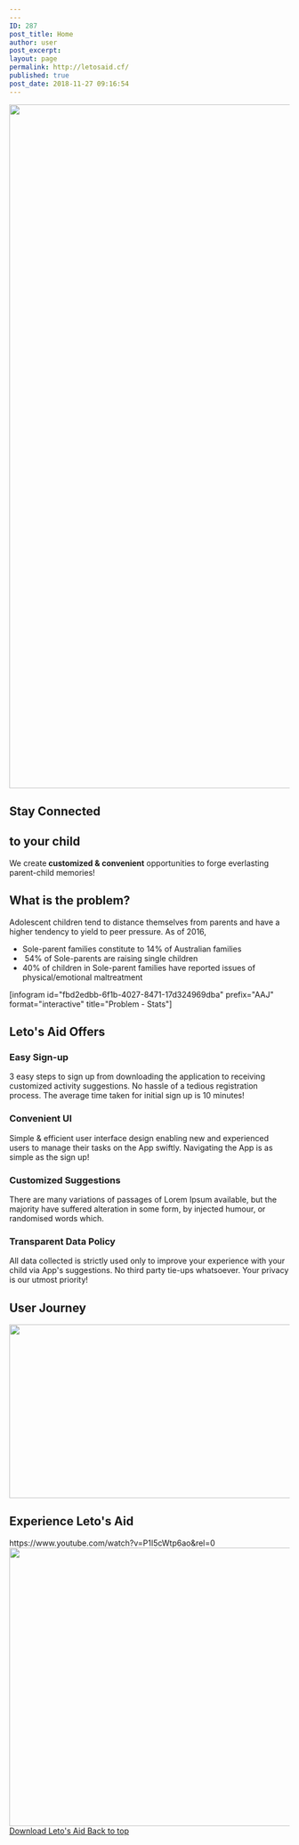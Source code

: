 ```yaml
---
---
ID: 287
post_title: Home
author: user
post_excerpt:
layout: page
permalink: http://letosaid.cf/
published: true
post_date: 2018-11-27 09:16:54
---
```

<img width="1529" height="1228" src="http://letosaid.cf/wp-content/uploads/2019/09/web-no-back.png" alt="" srcset="https://letosaid.cf/wp-content/uploads/2019/09/web-no-back.png 1529w, https://letosaid.cf/wp-content/uploads/2019/09/web-no-back-300x241.png 300w, https://letosaid.cf/wp-content/uploads/2019/09/web-no-back-768x617.png 768w, https://letosaid.cf/wp-content/uploads/2019/09/web-no-back-1024x822.png 1024w" sizes="(max-width: 1529px) 100vw, 1529px" />											
			<h2>Stay Connected</h2>		
			<h2>to your child </h2>		
		<p>We create<b> customized &amp; convenient</b> opportunities to forge everlasting parent-child memories!</p>		
			<h2>What is the problem?</h2>		
		Adolescent children tend to distance themselves from parents and have a higher tendency to yield to peer pressure. As of 2016,<ul><li>Sole-parent families constitute to 14% of Australian families</li><li> 54% of Sole-parents are raising single children</li><li>40% of children in Sole-parent families have reported issues of physical/emotional maltreatment</li></ul>[infogram id="fbd2edbb-6f1b-4027-8471-17d324969dba" prefix="AAJ" format="interactive" title="Problem - Stats"]		
			<h2>Leto's Aid Offers</h2>		
				<h3>
					Easy Sign-up
				</h3>
								<p>3 easy steps to sign up from downloading the application to receiving customized activity suggestions.  No hassle of a tedious registration process.  The average time taken for initial sign up is 10 minutes!</p>
				<h3>
					Convenient UI
				</h3>
								<p>Simple &amp; efficient user interface design enabling new and experienced users to manage their tasks on the App swiftly.  Navigating the App is as simple as the sign up!</p>
				<h3>
					Customized Suggestions
				</h3>
								<p>There are many variations of passages of Lorem Ipsum available, but the majority have suffered alteration in some form, by injected humour, or randomised words which.</p>
				<h3>
					Transparent Data Policy
				</h3>
								<p>All data collected is strictly used only to improve your experience with your child via App's suggestions.  No third party tie-ups whatsoever.  Your privacy is our utmost priority!</p>
			<h2>User Journey</h2>		
										<img width="820" height="312" src="http://letosaid.cf/wp-content/uploads/2019/09/Untitled-design.png" alt="" srcset="https://letosaid.cf/wp-content/uploads/2019/09/Untitled-design.png 820w, https://letosaid.cf/wp-content/uploads/2019/09/Untitled-design-300x114.png 300w, https://letosaid.cf/wp-content/uploads/2019/09/Untitled-design-768x292.png 768w" sizes="(max-width: 820px) 100vw, 820px" />											
			<h2>Experience Leto's Aid</h2>		
		https://www.youtube.com/watch?v=P1I5cWtp6ao&#038;rel=0		
										<img width="820" height="500" src="http://letosaid.cf/wp-content/uploads/2019/09/Untitled-design-3.png" alt="" srcset="https://letosaid.cf/wp-content/uploads/2019/09/Untitled-design-3.png 820w, https://letosaid.cf/wp-content/uploads/2019/09/Untitled-design-3-300x183.png 300w, https://letosaid.cf/wp-content/uploads/2019/09/Untitled-design-3-768x468.png 768w" sizes="(max-width: 820px) 100vw, 820px" />											
			<a href="http://letosaid.cf/wp-content/uploads/dlm_uploads/2019/09/app-release.apk" role="button">
						Download Leto's Aid 
					</a>
			<a href="#top" role="button">
						Back to top
					</a>